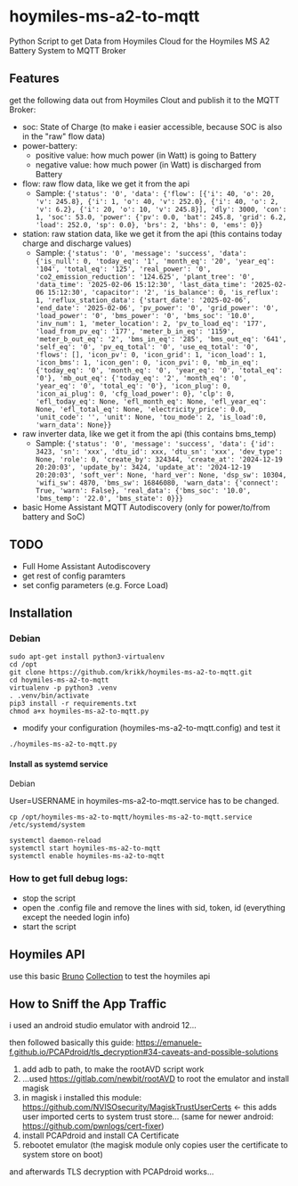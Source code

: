 # hoymiles-ms-a2-to-mqtt
Python Script to get Data from Hoymiles Cloud for the Hoymiles MS A2 Battery System to MQTT Broker

## Features
get the following data out from Hoymiles Clout and publish it to the MQTT Broker:
- soc: State of Charge (to make i easier accessible, because SOC is also in the "raw" flow data)
- power-battery:
  - positive value: how much power (in Watt) is going to Battery
  - negative value: how much power (in Watt) is discharged from Battery
- flow: raw flow data, like we get it from the api
  - Sample: ```{'status': '0', 'data': {'flow': [{'i': 40, 'o': 20, 'v': 245.8}, {'i': 1, 'o': 40, 'v': 252.0}, {'i': 40, 'o': 2, 'v': 6.2}, {'i': 20, 'o': 10, 'v': 245.8}], 'dly': 3000, 'con': 1, 'soc': 53.0, 'power': {'pv': 0.0, 'bat': 245.8, 'grid': 6.2, 'load': 252.0, 'sp': 0.0}, 'brs': 2, 'bhs': 0, 'ems': 0}}```
- station: raw station data, like we get it from the api (this contains today charge and discharge values)
  - Sample: ```{'status': '0', 'message': 'success', 'data': {'is_null': 0, 'today_eq': '1', 'month_eq': '20', 'year_eq': '104', 'total_eq': '125', 'real_power': '0', 'co2_emission_reduction': '124.625', 'plant_tree': '0', 'data_time': '2025-02-06 15:12:30', 'last_data_time': '2025-02-06 15:12:30', 'capacitor': '2', 'is_balance': 0, 'is_reflux': 1, 'reflux_station_data': {'start_date': '2025-02-06', 'end_date': '2025-02-06', 'pv_power': '0', 'grid_power': '0', 'load_power': '0', 'bms_power': '0', 'bms_soc': '10.0', 'inv_num': 1, 'meter_location': 2, 'pv_to_load_eq': '177', 'load_from_pv_eq': '177', 'meter_b_in_eq': '1159', 'meter_b_out_eq': '2', 'bms_in_eq': '285', 'bms_out_eq': '641', 'self_eq': '0', 'pv_eq_total': '0', 'use_eq_total': '0', 'flows': [], 'icon_pv': 0, 'icon_grid': 1, 'icon_load': 1, 'icon_bms': 1, 'icon_gen': 0, 'icon_pvi': 0, 'mb_in_eq': {'today_eq': '0', 'month_eq': '0', 'year_eq': '0', 'total_eq': '0'}, 'mb_out_eq': {'today_eq': '2', 'month_eq': '0', 'year_eq': '0', 'total_eq': '0'}, 'icon_plug': 0, 'icon_ai_plug': 0, 'cfg_load_power': 0}, 'clp': 0, 'efl_today_eq': None, 'efl_month_eq': None, 'efl_year_eq': None, 'efl_total_eq': None, 'electricity_price': 0.0, 'unit_code': '', 'unit': None, 'tou_mode': 2, 'is_load':0, 'warn_data': None}}```
- raw inverter data, like we get it from the api (this contains bms_temp)
  - Sample: ```{'status': '0', 'message': 'success', 'data': {'id': 3423, 'sn': 'xxx', 'dtu_id': xxx, 'dtu_sn': 'xxx', 'dev_type': None, 'role': 0, 'create_by': 324344, 'create_at': '2024-12-19 20:20:03', 'update_by': 3424, 'update_at': '2024-12-19 20:20:03', 'soft_ver': None, 'hard_ver': None, 'dsp_sw': 10304, 'wifi_sw': 4870, 'bms_sw': 16846080, 'warn_data': {'connect': True, 'warn': False}, 'real_data': {'bms_soc': '10.0', 'bms_temp': '22.0', 'bms_state': 0}}}```
- basic Home Assistant MQTT Autodiscovery (only for power/to/from battery and SoC)

## TODO
- Full Home Assistant Autodiscovery
- get rest of config paramters
- set config parameters (e.g. Force Load)

## Installation

### Debian

```shell
sudo apt-get install python3-virtualenv
cd /opt
git clone https://github.com/krikk/hoymiles-ms-a2-to-mqtt.git
cd hoymiles-ms-a2-to-mqtt
virtualenv -p python3 .venv
. .venv/bin/activate
pip3 install -r requirements.txt
chmod a+x hoymiles-ms-a2-to-mqtt.py
```


* modify your configuration (hoymiles-ms-a2-to-mqtt.config) and test it
```
./hoymiles-ms-a2-to-mqtt.py
```

#### Install as systemd service
Debian

User=USERNAME in hoymiles-ms-a2-to-mqtt.service has to be changed.

```
cp /opt/hoymiles-ms-a2-to-mqtt/hoymiles-ms-a2-to-mqtt.service /etc/systemd/system
```


```
systemctl daemon-reload
systemctl start hoymiles-ms-a2-to-mqtt
systemctl enable hoymiles-ms-a2-to-mqtt
```

### How to get full debug logs:
- stop the script
- open the .config file and remove the lines with sid, token, id (everything except the needed login info)
- start the script

## Hoymiles API
use this basic [Bruno](https://www.usebruno.com/) [Collection](https://github.com/krikk/hoymiles-ms-a2-to-mqtt/tree/main/hoymiles-api) to test the hoymiles api


## How to Sniff the App Traffic

i used an android studio emulator with android 12... 

then followed basically this guide: https://emanuele-f.github.io/PCAPdroid/tls_decryption#34-caveats-and-possible-solutions 

1. add adb to path, to make the rootAVD script work
2. ...used https://gitlab.com/newbit/rootAVD to root the emulator and install magisk
3. in magisk i installed this module: https://github.com/NVISOsecurity/MagiskTrustUserCerts <- this adds user imported certs to system trust store... (same for newer android: https://github.com/pwnlogs/cert-fixer) 
4. install PCAPdroid and install CA Certificate
5. rebootet emulator (the magisk module only copies user the certificate to system store on boot)

and afterwards TLS decryption with PCAPdroid works...

